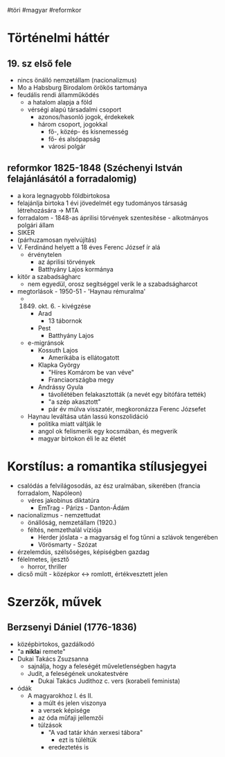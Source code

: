 #töri #magyar #reformkor
# Történelmi háttér
## 19. sz első fele
- nincs önálló nemzetállam (nacionalizmus)
- Mo a Habsburg Birodalom örökös tartománya
- feudális rendi államműködés
	- a hatalom alapja a föld
	- vérségi alapú társadalmi csoport
		- azonos/hasonló jogok, érdekekek
		- három csoport, jogokkal
			- fő-, közép- és kisnemesség
			- fő- és alsópapság
			- városi polgár
## reformkor 1825-1848 (Széchenyi István felajánlásától a forradalomig)
- a kora legnagyobb földbirtokosa
- felajánlja birtoka 1 évi jövedelmét egy tudományos társaság létrehozására -> MTA
- forradalom - 1848-as áprilisi törvények szentesítése - alkotmányos polgári állam
- SIKER
- (párhuzamosan nyelvújítás)
- V. Ferdinánd helyett a 18 éves Ferenc József ír alá
	- érvénytelen
		- az áprilisi törvények
		- Batthyány Lajos kormánya
- kitör a szabadságharc
	- nem egyedül, orosz segítséggel verik le a szabadságharcot
- megtorlások - 1950-51 - 'Haynau rémuralma'
	- 1849. okt. 6. - kivégzése
		- Arad
			- 13 tábornok
		- Pest
			- Batthyány Lajos
	- e-migránsok
		- Kossuth Lajos
			- Amerikába is ellátogatott
		- Klapka György
			- "Híres Komárom be van véve"
			- Franciaországba megy
		- Andrássy Gyula
			- távollétében felakasztották (a nevét egy bitófára tették)
			- "a szép akasztott"
			- pár év múlva visszatér, megkoronázza Ferenc Józsefet
	- Haynau leváltása után lassú konszolidáció
		- politika miatt váltják le
		- angol ok felismerik egy kocsmában, és megverik
		- magyar birtokon éli le az életét
# Korstílus: a romantika stílusjegyei
- csalódás a felvilágosodás, az ész uralmában, sikerében (francia forradalom, Napóleon)
	- véres jakobinus diktatúra
		- EmTrag - Párizs - Danton-Ádám
- nacionalizmus - nemzettudat
	- önállóság, nemzetállam (1920.)
	- féltés, nemzethalál víziója
		- Herder jóslata - a magyarság el fog tűnni a szlávok tengerében
		- Vörösmarty - Szózat
- érzelemdús, szélsőséges, képiségben gazdag
- félelmetes, ijesztő
	- horror, thriller
- dicső múlt - középkor <-> romlott, értékvesztett jelen
# Szerzők, művek
## Berzsenyi Dániel (1776-1836)
- középbirtokos, gazdálkodó
- "a **nikla**i remete"
- Dukai Takács Zsuzsanna
	- sajnálja, hogy a feleségét műveletlenségben hagyta
	- Judit, a feleségének unokatestvére
		- Dukai Takács Judithoz c. vers (korabeli feminista)
- ódák
	- A magyarokhoz I. és II.
		- a múlt és jelen viszonya
		- a versek képisége
		- az óda műfaji jellemzői
		- túlzások
			- "A vad tatár khán xerxesi tábora"
				- ezt is túléltük
			- eredeztetés is